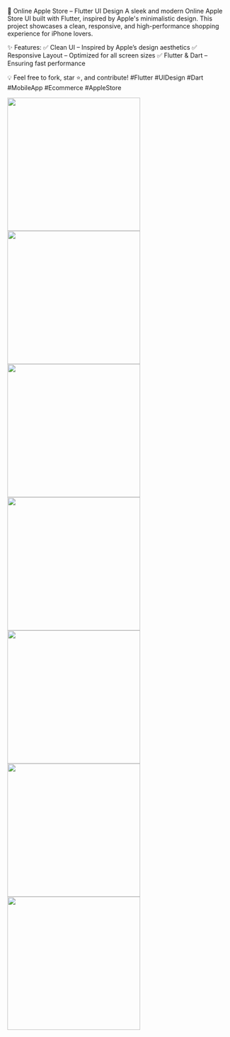 📱 Online Apple Store – Flutter UI Design
A sleek and modern Online Apple Store UI built with Flutter, inspired by Apple's minimalistic design. This project showcases a clean, responsive, and high-performance shopping experience for iPhone lovers.

✨ Features:
✅ Clean UI – Inspired by Apple’s design aesthetics
✅ Responsive Layout – Optimized for all screen sizes
✅ Flutter & Dart – Ensuring fast performance

💡 Feel free to fork, star ⭐, and contribute!
#Flutter #UIDesign #Dart #MobileApp #Ecommerce #AppleStore



<img src="https://github.com/SURIYA-8273/ONLINE-APPLE-STORE/blob/main/screenshots/sidemenu.png?raw=true" width="300">
<img src="https://github.com/SURIYA-8273/ONLINE-APPLE-STORE/blob/main/screenshots/home.png?raw=true" width="300">
<img src="https://github.com/SURIYA-8273/ONLINE-APPLE-STORE/blob/main/screenshots/filter.png?raw=true" width="300">
<img src="https://github.com/SURIYA-8273/ONLINE-APPLE-STORE/blob/main/screenshots/setting.png?raw=true" width="300">
<img src="https://github.com/SURIYA-8273/ONLINE-APPLE-STORE/blob/main/screenshots/productDetail.png?raw=true" width="300">
<img src="https://github.com/SURIYA-8273/ONLINE-APPLE-STORE/blob/main/screenshots/favourite.png?raw=true" width="300">
<img src="https://github.com/SURIYA-8273/ONLINE-APPLE-STORE/blob/main/screenshots/cart.png?raw=true" width="300">



